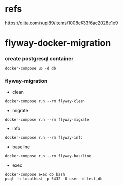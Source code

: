# refs
https://qiita.com/supi89/items/1008e633f6ac2028e1e9

# flyway-docker-migration

### create postgresql container

```
docker-compose up -d db
```

### flyway-migration
- clean

```
docker-compose run --rm flyway-clean
```

- migrate

```
docker-compose run --rm flyway-migrate
```

- info

```
docker-compose run --rm flyway-info
```

- baseline

```
docker-compose run --rm flyway-baseline
```

- exec

```
docker-compose exec db bash
psql -h localhost -p 5432 -U user -d test_db
```